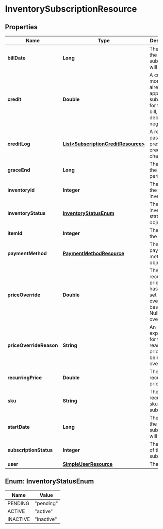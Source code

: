 
# InventorySubscriptionResource

## Properties
Name | Type | Description | Notes
------------ | ------------- | ------------- | -------------
**billDate** | **Long** | The date the subscription will be billed |  [optional]
**credit** | **Double** | A credit of money already applied to a subscription for the next bill, or a debt if negative |  [optional]
**creditLog** | [**List&lt;SubscriptionCreditResource&gt;**](SubscriptionCreditResource.md) | A record of past and present credit/debt changes |  [optional]
**graceEnd** | **Long** | The date the grace period ends |  [optional]
**inventoryId** | **Integer** | The id of the inventory |  [optional]
**inventoryStatus** | [**InventoryStatusEnum**](#InventoryStatusEnum) | The inventory status object |  [optional]
**itemId** | **Integer** | The id of the item |  [optional]
**paymentMethod** | [**PaymentMethodResource**](PaymentMethodResource.md) | The payment method object |  [optional]
**priceOverride** | **Double** | The recurring price that has been set to override the base price. Null if not overriding |  [optional]
**priceOverrideReason** | **String** | An explanation for the reason the price is being overridden |  [optional]
**recurringPrice** | **Double** | The default recurring price |  [optional]
**sku** | **String** | The recurring sku of the subscription |  [optional]
**startDate** | **Long** | The date the subscription will start |  [optional]
**subscriptionStatus** | **Integer** | The status of the subscription |  [optional]
**user** | [**SimpleUserResource**](SimpleUserResource.md) | The user |  [optional]


<a name="InventoryStatusEnum"></a>
## Enum: InventoryStatusEnum
Name | Value
---- | -----
PENDING | &quot;pending&quot;
ACTIVE | &quot;active&quot;
INACTIVE | &quot;inactive&quot;



